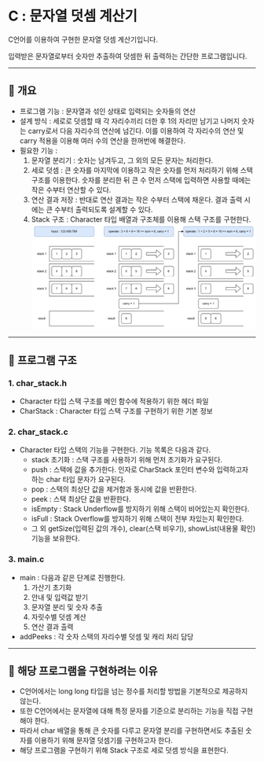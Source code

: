 # C : 문자열 덧셈 계산기

C언어를 이용하여 구현한 문자열 덧셈 계산기입니다. 

입력받은 문자열로부터 숫자만 추출하여 덧셈한 뒤 출력하는 간단한 프로그램입니다.

---

## 📌 개요
- 프로그램 기능 : 문자열과 섞인 상태로 입력되는 숫자들의 연산
- 설계 방식 : 세로로 덧셈할 때 각 자리수끼리 더한 후 1의 자리만 남기고 
나머지 숫자는 carry로서 다음 자리수의 연산에 넘긴다.
이를 이용하여 각 자리수의 연산 및 carry 적용을 이용해 여러 수의 연산을
한꺼번에 해결한다.
- 필요한 기능 : 
  1. 문자열 분리기 : 숫자는 남겨두고, 그 외의 모든 문자는 처리한다.
  2. 세로 덧셈 : 큰 숫자를 마지막에 이용하고 작은 숫자를 먼저 처리하기 위해 스택 구조를 이용한다.
  숫자를 분리한 뒤 큰 수 먼저 스택에 입력하면 사용할 때에는 작은 수부터 연산할 수 있다.
  3. 연산 결과 저장 : 반대로 연산 결과는 작은 수부터 스택에 채운다.
  결과 출력 시에는 큰 수부터 출력되도록 설계할 수 있다.
  4. Stack 구조 : Character 타입 배열과 구조체를 이용해 스택 구조를 구현한다.
![img.png](img.png)

---

## 📌 프로그램 구조

### 1. char_stack.h
- Character 타입 스택 구조를 메인 함수에 적용하기 위한 헤더 파일
- CharStack : Character 타입 스택 구조를 구현하기 위한 기본 정보

### 2. char_stack.c
- Character 타입 스택의 기능을 구현한다. 기능 목록은 다음과 같다.
  - stack 초기화 : 스택 구조를 사용하기 위해 먼저 초기화가 요구된다.
  - push : 스택에 값을 추가한다. 인자로 CharStack 포인터 변수와 입력하고자 하는 char 타입 문자가 요구된다.
  - pop : 스택의 최상단 값을 제거함과 동시에 값을 반환한다.
  - peek : 스택 최상단 값을 반환한다.
  - isEmpty : Stack Underflow를 방지하기 위해 스택이 비어있는지 확인한다.
  - isFull : Stack Overflow를 방지하기 위해 스택이 전부 차있는지 확인한다.
  - 그 외 getSize(입력된 값의 개수), clear(스택 비우기), showList(내용물 확인) 기능을 보유한다.

### 3. main.c
- main : 다음과 같은 단계로 진행한다.
  1. 가산기 초기화
  2. 안내 및 입력값 받기
  3. 문자열 분리 및 숫자 추출
  4. 자릿수별 덧셈 계산
  5. 연산 결과 출력
- addPeeks : 각 숫자 스택의 자리수별 덧셈 및 캐리 처리 담당

---

## 📌 해당 프로그램을 구현하려는 이유
- C언어에서는 long long 타입을 넘는 정수를 처리할 방법을 기본적으로 제공하지 않는다.
- 또한 C언어에서는 문자열에 대해 특정 문자를 기준으로 분리하는 기능을 직접 구현해야 한다.
- 따라서 char 배열을 통해 큰 숫자를 다루고 문자열 분리를 구현하면서도 추출된 숫자를 이용하기 위해 문자열 덧셈기를 구현하고자 한다.
- 해당 프로그램을 구현하기 위해 Stack 구조로 세로 덧셈 방식을 표현한다.